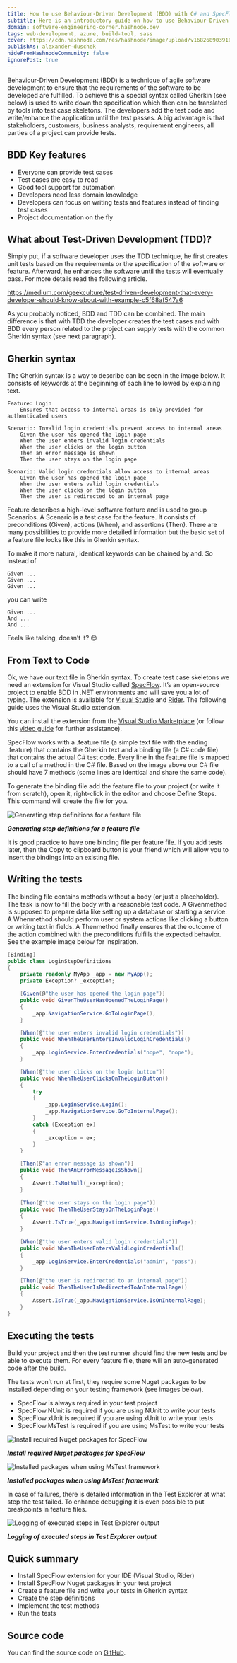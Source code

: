 ```yaml
---
title: How to use Behaviour-Driven Development (BDD) with C# and SpecFlow
subtitle: Here is an introductory guide on how to use Behaviour-Driven Development (BDD) with C# and SpecFlow in a .NET application.
domain: software-engineering-corner.hashnode.dev
tags: web-development, azure, build-tool, sass
cover: https://cdn.hashnode.com/res/hashnode/image/upload/v1682689039164/_2bkGoHwv.webp?auto=format
publishAs: alexander-duschek
hideFromHashnodeCommunity: false
ignorePost: true
---
```


Behaviour-Driven Development (BDD) is a technique of agile software development to ensure that the requirements of the software to be developed are fulfilled. To achieve this a special syntax called Gherkin (see below) is used to write down the specification which then can be translated by tools into test case skeletons. The developers add the test code and write/enhance the application until the test passes.
A big advantage is that stakeholders, customers, business analysts, requirement engineers, all parties of a project can provide tests.

## BDD Key features

- Everyone can provide test cases
- Test cases are easy to read
- Good tool support for automation
- Developers need less domain knowledge
- Developers can focus on writing tests and features instead of finding test cases
- Project documentation on the fly

## What about Test-Driven Development (TDD)?

Simply put, if a software developer uses the TDD technique, he first creates unit tests based on the requirements or the specification of the software or feature. Afterward, he enhances the software until the tests will eventually pass. For more details read the following article.

https://medium.com/geekculture/test-driven-development-that-every-developer-should-know-about-with-example-c5f68af547a6

As you probably noticed, BDD and TDD can be combined. The main difference is that with TDD the developer creates the test cases and with BDD every person related to the project can supply tests with the common Gherkin syntax (see next paragraph).

## Gherkin syntax
The Gherkin syntax is a way to describe can be seen in the image below. It consists of keywords at the beginning of each line followed by explaining text.

```
Feature: Login
    Ensures that access to internal areas is only provided for authenticated users
    
Scenario: Invalid login credentials prevent access to internal areas
    Given the user has opened the login page
    When the user enters invalid login credentials
    When the user clicks on the login button
    Then an error message is shown
    Then the user stays on the login page
    
Scenario: Valid login credentials allow access to internal areas
    Given the user has opened the login page
    When the user enters valid login credentials
    When the user clicks on the login button
    Then the user is redirected to an internal page
```

Feature describes a high-level software feature and is used to group Scenarios. A Scenario is a test case for the feature. It consists of preconditions (Given), actions (When), and assertions (Then). There are many possibilities to provide more detailed information but the basic set of a feature file looks like this in Gherkin syntax.

To make it more natural, identical keywords can be chained by and. So instead of

```
Given ...
Given ...
Given ...
```

you can write

```
Given ...
And ...
And ...
```

Feels like talking, doesn’t it? 😊

## From Text to Code

Ok, we have our text file in Gherkin syntax. To create test case skeletons we need an extension for Visual Studio called [SpecFlow](https://specflow.org/). It’s an open-source project to enable BDD in .NET environments and will save you a lot of typing. The extension is available for [Visual Studio](https://marketplace.visualstudio.com/search?term=specflow&target=VS&category=All%20categories&vsVersion=&sortBy=Relevance) and [Rider](https://plugins.jetbrains.com/plugin/15957-specflow-for-rider). The following guide uses the Visual Studio extension.

You can install the extension from the [Visual Studio Marketplace](https://marketplace.visualstudio.com/search?term=specflow&target=VS&category=All%20categories&vsVersion=&sortBy=Relevance) (or follow this [video guide](https://docs.specflow.org/projects/getting-started/en/latest/GettingStarted/Step1.html) for further assistance).

SpecFlow works with a .feature file (a simple text file with the ending .feature) that contains the Gherkin text and a binding file (a C# code file) that contains the actual C# test code. Every line in the feature file is mapped to a call of a method in the C# file. Based on the image above our C# file should have 7 methods (some lines are identical and share the same code).

To generate the binding file add the feature file to your project (or write it from scratch), open it, right-click in the editor and choose Define Steps. This command will create the file for you.

![Generating step definitions for a feature file](https://cdn.hashnode.com/res/hashnode/image/upload/v1682673140883/1FwNlUtLx.webp?auto=format)

***Generating step definitions for a feature file***

It is good practice to have one binding file per feature file. If you add tests later, then the Copy to clipboard button is your friend which will allow you to insert the bindings into an existing file.

## Writing the tests

The binding file contains methods without a body (or just a placeholder). The task is now to fill the body with a reasonable test code.
A Givenmethod is supposed to prepare data like setting up a database or starting a service. A Whenmethod should perform user or system actions like clicking a button or writing text in fields. A Thenmethod finally ensures that the outcome of the action combined with the preconditions fulfills the expected behavior. See the example image below for inspiration.

```csharp
[Binding]
public class LoginStepDefinitions
{
    private readonly MyApp _app = new MyApp();
    private Exception? _exception;

    [Given(@"the user has opened the login page")]
    public void GivenTheUserHasOpenedTheLoginPage()
    {
        _app.NavigationService.GoToLoginPage();
    }

    [When(@"the user enters invalid login credentials")]
    public void WhenTheUserEntersInvalidLoginCredentials()
    {
        _app.LoginService.EnterCredentials("nope", "nope");
    }

    [When(@"the user clicks on the login button")]
    public void WhenTheUserClicksOnTheLoginButton()
    {
        try
        {
            _app.LoginService.Login();
            _app.NavigationService.GoToInternalPage();
        }
        catch (Exception ex)
        {
            _exception = ex;
        }
    }

    [Then(@"an error message is shown")]
    public void ThenAnErrorMessageIsShown()
    {
        Assert.IsNotNull(_exception);
    }

    [Then(@"the user stays on the login page")]
    public void ThenTheUserStaysOnTheLoginPage()
    {
        Assert.IsTrue(_app.NavigationService.IsOnLoginPage);
    }

    [When(@"the user enters valid login credentials")]
    public void WhenTheUserEntersValidLoginCredentials()
    {
        _app.LoginService.EnterCredentials("admin", "pass");
    }

    [Then(@"the user is redirected to an internal page")]
    public void ThenTheUserIsRedirectedToAnInternalPage()
    {
        Assert.IsTrue(_app.NavigationService.IsOnInternalPage);
    }
}
```

## Executing the tests

Build your project and then the test runner should find the new tests and be able to execute them. For every feature file, there will an auto-generated code after the build.

The tests won’t run at first, they require some Nuget packages to be installed depending on your testing framework (see images below).

- SpecFlow is always required in your test project
- SpecFlow.NUnit is required if you are using NUnit to write your tests
- SpecFlow.xUnit is required if you are using xUnit to write your tests
- SpecFlow.MsTest is required if you are using MsTest to write your tests

![Install required Nuget packages for SpecFlow](https://cdn.hashnode.com/res/hashnode/image/upload/v1682673285994/YjoF6PBZj.webp?auto=format)

***Install required Nuget packages for SpecFlow***

![Installed packages when using MsTest framework](https://cdn.hashnode.com/res/hashnode/image/upload/v1682673337404/xEp9-lwBx.webp?auto=format)

***Installed packages when using MsTest framework***

In case of failures, there is detailed information in the Test Explorer at what step the test failed. To enhance debugging it is even possible to put breakpoints in feature files.

![Logging of executed steps in Test Explorer output](https://cdn.hashnode.com/res/hashnode/image/upload/v1682673390118/KYEv1olAk.webp?auto=format)

***Logging of executed steps in Test Explorer output***

## Quick summary

- Install SpecFlow extension for your IDE (Visual Studio, Rider)
- Install SpecFlow Nuget packages in your test project
- Create a feature file and write your tests in Gherkin syntax
- Create the step definitions
- Implement the test methods
- Run the tests

## Source code

You can find the source code on [GitHub](https://github.com/xeladu/net_bdd).


